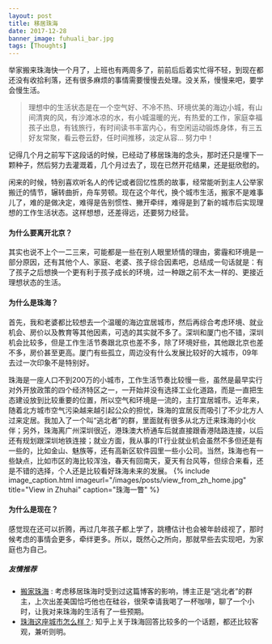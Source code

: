 ```yaml
---
layout: post
title: 移居珠海
date: 2017-12-28
banner_image: fuhuali_bar.jpg
tags: [Thoughts]
---
```


举家搬来珠海快一个月了，上班也有两周多了，前前后后着实忙得不轻，到现在都还没有收拾利落，还有很多麻烦的事情需要慢慢去处理。没关系，慢慢来吧，要学会慢生活。

<!--more-->

> 理想中的生活状态是在一个空气好、不冷不热、环境优美的海边小城，有山间清爽的风，有沙滩冰凉的水，有小城温暖的光，有热爱的工作，家庭幸福孩子出息，有钱旅行，有时间读书丰富内心，有空闲运动锻炼身体，有三五好友常聚，看云卷云舒，任时间推移，淡定从容... 努力中！  

记得几个月之前写下这段话的时候，已经动了移居珠海的念头，那时还只是埋下一颗种子，然后努力去灌溉着，几个月过去了，现在已然开花结果，还是挺欣慰的。  

闲来的时候，特别喜欢听名人的传记或者回忆性质的故事，经常能听到主人公举家搬迁的情节，辗转曲折，舟车劳顿。现在这个年代，换个城市生活，搬家不是难事儿了，难的是做决定，难得是告别惯性、撇开牵绊，难得是到了新的城市后实现理想的工作生活状态。这样想想，还差得远，还要努力经营。

#### 为什么要离开北京？
其实也说不上个一二三来，可能都是一些在别人眼里矫情的理由，雾霾和环境是一部分原因，还有其他个人、家庭、老婆、孩子综合因素吧，总结成一句话就是：有了孩子之后想换一个更有利于孩子成长的环境，过一种跟之前不太一样的、更接近理想状态的生活。

#### 为什么是珠海？
首先，我和老婆都比较想去一个温暖的海边宜居城市，然后再综合考虑环境、就业机会、房价以及教育等其他因素，可选的其实就不多了。深圳和厦门也不错，深圳机会比较多，但是工作生活节奏跟北京也差不多，除了环境好些，其他跟北京也差不多，房价甚至更高。厦门有些孤立，周边没有什么发展比较好的大城市，09年去过一次印象不是特别好。  

珠海是一座人口不到200万的小城市，工作生活节奏比较慢一些，虽然是最早实行对外开放政策的四个经济特区之一，一开始并没有选择工业化道路，而是一直把生态建设放到比较重要的位置，所以空气和环境是一流的，主打宜居城市。近年来，随着北方城市空气污染越来越引起公众的担忧，珠海的宜居反而吸引了不少北方人过来定居。我加入了一个叫“逃北者”的群，里面就有很多从北方迁来珠海的小伙伴；另外，珠海离广州深圳很近，港珠澳大桥通车后就直接跟香港陆路连接，以后还有规划跟深圳地铁连接；就业方面，我从事的IT行业就业机会虽然不多但还是有一些的，比如金山、魅族等，还有高新区软件园里一些小公司。当然，珠海也有一些缺点，比如市区的海比较浑浊，春天有回南天，夏天有台风等，但综合来看，还是不错的选择，个人还是比较看好珠海未来的发展。
{% include image_caption.html imageurl="/images/posts/view_from_zh_home.jpg" title="View in Zhuhai" caption="珠海一瞥" %}


#### 为什么是现在？
感觉现在还可以折腾，再过几年孩子都上学了，跳槽估计也会被年龄歧视了，那时候考虑的事情会更多，牵绊更多。所以，既然心之所向，那就早些去实现吧，为家庭也为自己。


##### 友情推荐
* [搬家珠海](https://www.doyj.com/2013/07/29/%E6%90%AC%E5%AE%B6%E7%8F%A0%E6%B5%B7/) : 考虑移居珠海时受到过这篇博客的影响，博主正是“逃北者”的群主，上次出差美国恰巧他也在硅谷，很荣幸请我喝了一杯咖啡，聊了一个小时，让我对来珠海的生活有了一些预期。
* [珠海这座城市怎么样？](https://www.zhihu.com/question/21003671): 知乎上关于珠海回答比较多的一个话题，都还比较客观，兼听则明。

